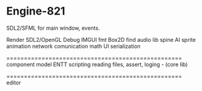# Engine-821

SDL2/SFML for main window, events.

Render SDL2/OpenGL
Debug IMGUI
fmt
Box2D
find audio lib
spine
AI
sprite animation
network comunication
math
UI
serialization


==================================================
component model ENTT
scripting
reading files, assert, loging - (core lib)




==================================================
editor
